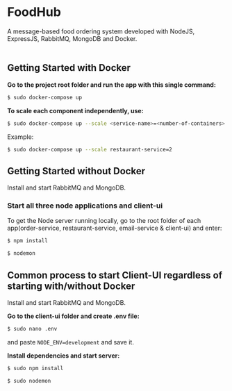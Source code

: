 # FoodHub

A message-based food ordering system developed with NodeJS, ExpressJS, RabbitMQ, MongoDB and Docker. <br><br>

## Getting Started with Docker
**Go to the project root folder and run the app with this single command:**
  ```bash
  $ sudo docker-compose up
  ```

**To scale each component independently, use:**
  ```bash
  $ sudo docker-compose up --scale <service-name>=<number-of-containers>
  ```

Example:
  ```bash
  $ sudo docker-compose up --scale restaurant-service=2
  ```
## Getting Started without Docker
Install and start RabbitMQ and MongoDB. </br>

### Start all three node applications and client-ui
To get the Node server running locally, go to the root folder of each app(order-service, restaurant-service, email-service & client-ui) and enter:

```sh
$ npm install
```

```sh
$ nodemon
```

## Common process to start Client-UI regardless of starting with/without Docker
Install and start RabbitMQ and MongoDB. </br>

**Go to the client-ui folder and create .env file:**
  ```bash
  $ sudo nano .env
  ```
and paste `NODE_ENV=development` and save it.

**Install dependencies and start server:**
  ```bash
  $ sudo npm install
  ```
  
  ```bash
  $ sudo nodemon
  ```
